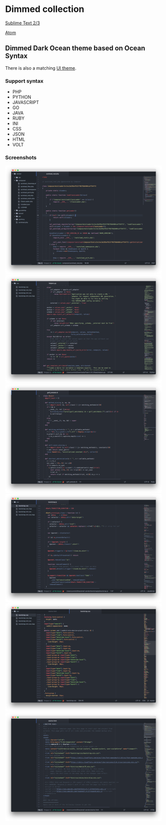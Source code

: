 # Dimmed collection

[Sublime Text 2/3](https://git.io/dimmed)

[Atom](https://git.io/v78CS)


## Dimmed Dark Ocean theme based on Ocean Syntax
There is also a matching [UI theme](https://atom.io/themes/one-dark-ui).

### Support syntax
* PHP
* PYTHON
* JAVASCRIPT
* GO
* JAVA
* RUBY
* INI
* CSS
* JSON
* HTML
* VOLT


### Screenshots
![PHP](https://raw.githubusercontent.com/uonick/dimmed-dark-ocean-syntax/master/img/php.png)
![PYTHON](https://raw.githubusercontent.com/uonick/dimmed-dark-ocean-syntax/master/img/python.png)
![RUBY](https://raw.githubusercontent.com/uonick/dimmed-dark-ocean-syntax/master/img/ruby.png)
![JS](https://raw.githubusercontent.com/uonick/dimmed-dark-ocean-syntax/master/img/javascript.png)
![CSS](https://raw.githubusercontent.com/uonick/dimmed-dark-ocean-syntax/master/img/css.png)
![HTML](https://raw.githubusercontent.com/uonick/dimmed-dark-ocean-syntax/master/img/html.png)
